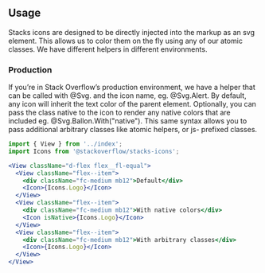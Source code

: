 ## Usage

Stacks icons are designed to be directly injected into the markup as an svg element. This allows us to color them on the fly using any of our atomic classes. We have different helpers in different environments.

### Production

If you’re in Stack Overflow’s production environment, we have a helper that can be called with @Svg. and the icon name, eg. @Svg.Alert. By default, any icon will inherit the text color of the parent element. Optionally, you can pass the class native to the icon to render any native colors that are included eg. @Svg.Ballon.With("native"). This same syntax allows you to pass additional arbitrary classes like atomic helpers, or js- prefixed classes.

```jsx padded
import { View } from '../index';
import Icons from '@stackoverflow/stacks-icons';

<View className="d-flex flex__fl-equal">
  <View className="flex--item">
    <div className="fc-medium mb12">Default</div>
    <Icon>{Icons.Logo}</Icon>
  </View>
  <View className="flex--item">
    <div className="fc-medium mb12">With native colors</div>
    <Icon isNative>{Icons.Logo}</Icon>
  </View>
  <View className="flex--item">
    <div className="fc-medium mb12">With arbitrary classes</div>
    <Icon>{Icons.Logo}</Icon>
  </View>
</View>
```
